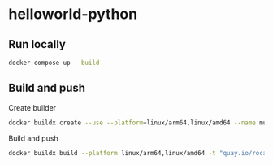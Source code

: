 # helloworld-python

## Run locally

```bash
docker compose up --build
```

## Build and push

Create builder

```bash
docker buildx create --use --platform=linux/arm64,linux/amd64 --name multi-platform-builder
```

Build and push

```bash
docker buildx build --platform linux/arm64,linux/amd64 -t "quay.io/rocats/helloworld-python" --build-arg PYTHON_VERSION=3.12 --push .
```
